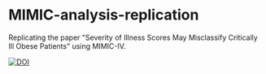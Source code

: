 # MIMIC-analysis-replication
Replicating the paper "Severity of Illness Scores May Misclassify Critically Ill Obese Patients" using MIMIC-IV.

[![DOI](https://zenodo.org/badge/513270359.svg)](https://zenodo.org/badge/latestdoi/513270359)
